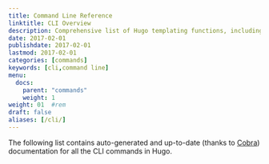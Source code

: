 ```yaml
---
title: Command Line Reference
linktitle: CLI Overview
description: Comprehensive list of Hugo templating functions, including basic and advanced usage examples.
date: 2017-02-01
publishdate: 2017-02-01
lastmod: 2017-02-01
categories: [commands]
keywords: [cli,command line]
menu:
  docs:
    parent: "commands"
    weight: 1
weight: 01	#rem
draft: false
aliases: [/cli/]
---
```


The following list contains auto-generated and up-to-date (thanks to [Cobra][]) documentation for all the CLI commands in Hugo.


[Cobra]: https://github.com/spf13/cobra
